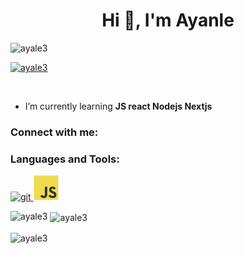 <h1 align="center">Hi 👋, I'm Ayanle </h1>
 

<p align="left"> <img src="https://komarev.com/ghpvc/?username=ayale3&label=Profile%20views&color=0e75b6&style=flat" alt="ayale3" /> </p>

<p align="left"> <a href="https://github.com/ryo-ma/github-profile-trophy"><img src="https://github-profile-trophy.vercel.app/?username=ayale3" alt="ayale3" /></a> </p>

<p align="left"> <a href="https://twitter.com/" target="blank"><img src="https://img.shields.io/twitter/follow/?logo=twitter&style=for-the-badge" alt="" /></a> </p>

- I’m currently learning **JS react Nodejs Nextjs**

<h3 align="left">Connect with me:</h3>
<p align="left">
</p>

<h3 align="left">Languages and Tools:</h3>
<p align="left"> <a href="https://git-scm.com/" target="_blank" rel="noreferrer"> <img src="https://www.vectorlogo.zone/logos/git-scm/git-scm-icon.svg" alt="git" width="40" height="40"/> </a> <a href="https://developer.mozilla.org/en-US/docs/Web/JavaScript" target="_blank" rel="noreferrer"> <img src="https://raw.githubusercontent.com/devicons/devicon/master/icons/javascript/javascript-original.svg" alt="javascript" width="40" height="40"/> </a> </p>

<p><img align="left" src="https://github-readme-stats.vercel.app/api/top-langs?username=ayale3&show_icons=true&locale=en&layout=compact" alt="ayale3" /></p>

<p>&nbsp;<img align="center" src="https://github-readme-stats.vercel.app/api?username=ayale3&show_icons=true&locale=en" alt="ayale3" /></p>

<p><img align="center" src="https://github-readme-streak-stats.herokuapp.com/?user=ayale3&" alt="ayale3" /></p>

